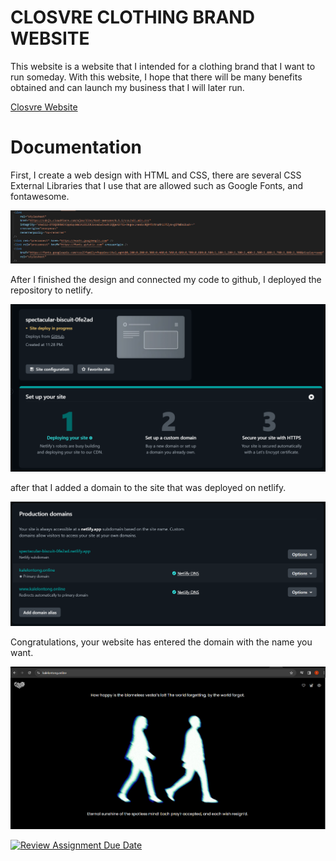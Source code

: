 # CLOSVRE CLOTHING BRAND WEBSITE

This website is a website that I intended for a clothing brand that I want to run someday. With this website, I hope that there will be many benefits obtained and can launch my business that I will later run.

[Closvre Website](www.kalelontong.online)

# Documentation

First, I create a web design with HTML and CSS, there are several CSS External Libraries that I use that are allowed such as Google Fonts, and fontawesome.

![step 1](doc-img/step-1.PNG)

After I finished the design and connected my code to github, I deployed the repository to netlify.

![step 2](doc-img/step-2.PNG)

after that I added a domain to the site that was deployed on netlify.

![step 3](doc-img/step-3.PNG)

Congratulations, your website has entered the domain with the name you want.

![step 4](doc-img/step-4.PNG)

[![Review Assignment Due Date](https://classroom.github.com/assets/deadline-readme-button-24ddc0f5d75046c5622901739e7c5dd533143b0c8e959d652212380cedb1ea36.svg)](https://classroom.github.com/a/NtxSJSoQ)
